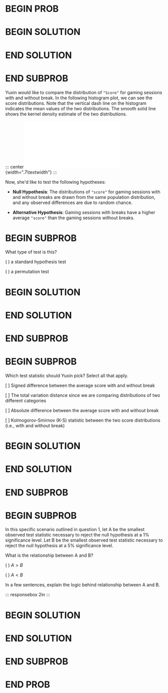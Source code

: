 # BEGIN PROB

# BEGIN SOLUTION

# END SOLUTION

# END SUBPROB

Yuxin would like to compare the distribution of `"Score"` for gaming
sessions with and without break. In the following histogram plot, we can
see the score distributions. Note that the vertical dash line on the
histogram indicates the mean values of the two distributions. The smooth
solid line shows the kernel density estimate of the two distributions.

::: center
![image](midterm_images/distributionGaming.pdf){width=".7\\textwidth"}
:::

Now, she'd like to test the following hypotheses:

-   **Null Hypothesis**: The distributions of `"score"` for gaming
    sessions with and without breaks are drawn from the same population
    distribution, and any observed differences are due to random chance.

-   **Alternative Hypothesis**: Gaming sessions with breaks have a
    higher average `"score"` than the gaming sessions without breaks.

# BEGIN SUBPROB

What type of test is this?

( ) a standard hypothesis test

( ) a permutation test

# BEGIN SOLUTION

# END SOLUTION

# END SUBPROB

# BEGIN SUBPROB

Which test statistic should Yuxin pick? Select all that apply.

[ ] Signed difference between the average score with and without break

[ ] The total variation distance since we are comparing distributions
of two different categories

[ ] Absolute difference between the average score with and without
break

[ ] Kolmogorov-Smirnov (K-S) statistic between the two score
distributions (i.e., with and without break)

# BEGIN SOLUTION

# END SOLUTION

# END SUBPROB

# BEGIN SUBPROB

In this specific scenario outlined in question 1, let A be the smallest
observed test statistic necessary to reject the null hypothesis at a 1%
significance level. Let B be the smallest observed test statistic
necessary to reject the null hypothesis at a 5% significance level.

What is the relationship between A and B?

( ) $A > B$

( ) $A < B$

In a few sentences, explain the logic behind relationship between A and
B.

::: responsebox
2in
:::

# BEGIN SOLUTION

# END SOLUTION

# END SUBPROB

# END PROB